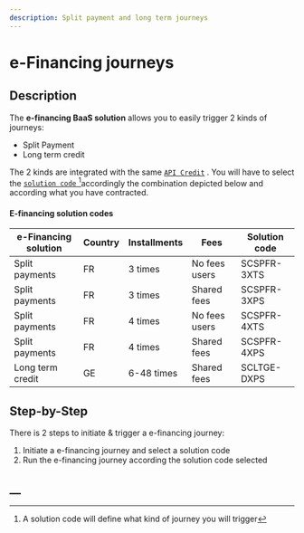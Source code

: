 ```yaml
---
description: Split payment and long term journeys
---
```


# e-Financing journeys

## Description

The **e-financing BaaS solution** allows you to easily trigger 2 kinds of journeys:

* Split Payment
* Long term credit

The 2 kinds are integrated with the same [`API Credit`](../../api-reference/credit-api.md) . You will have to select the [`solution code` ](#user-content-fn-1)[^1]accordingly the combination depicted below and according what you have contracted.

#### E-financing solution codes

| e-Financing solution | Country | Installments | Fees          | Solution code |
| -------------------- | ------- | ------------ | ------------- | ------------- |
| Split payments       | FR      | 3 times      | No fees users | SCSPFR-3XTS   |
| Split payments       | FR      | 3 times      | Shared fees   | SCSPFR-3XPS   |
| Split payments       | FR      | 4 times      | No fees users | SCSPFR-4XTS   |
| Split payments       | FR      | 4 times      | Shared fees   | SCSPFR-4XPS   |
| Long term credit     | GE      | 6-48 times   | Shared fees   | SCLTGE-DXPS   |

## Step-by-Step

There is 2 steps to initiate & trigger a e-financing journey:&#x20;

1. Initiate a e-financing journey and select a solution code
2. Run the e-financing journey according the solution code selected

## __

[^1]: A solution code will define what kind of journey you will trigger
